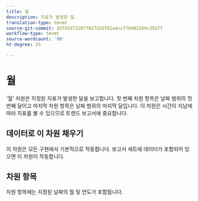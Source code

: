 ```yaml
---
title: 월
description: 지표가 발생한 달.
translation-type: tm+mt
source-git-commit: d3f92d72207f027d35f81a4ccf70d01569c3557f
workflow-type: tm+mt
source-wordcount: '98'
ht-degree: 2%

---
```



# 월

&#39;월&#39; 차원은 지정된 지표가 발생한 달을 보고합니다. 첫 번째 차원 항목은 날짜 범위의 첫 번째 달이고 마지막 차원 항목은 날짜 범위의 마지막 달입니다. 이 차원은 시간이 지남에 따라 지표를 볼 수 있으므로 트렌드 보고서에 중요합니다.

## 데이터로 이 차원 채우기

이 차원은 모든 구현에서 기본적으로 작동합니다. 보고서 세트에 데이터가 포함되어 있으면 이 차원이 작동합니다.

## 차원 항목

차원 항목에는 지정된 날짜의 월 및 연도가 포함됩니다.

